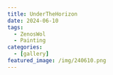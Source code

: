 ```yaml
---
title: UnderTheHorizon
date: 2024-06-10
tags:
  - ZenosWol
  - Painting
categories:
  - [gallery]
featured_image: /img/240610.png
---
```

